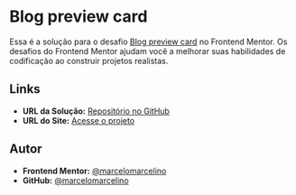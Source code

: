 # Blog preview card

Essa é a solução para o desafio [Blog preview card](https://www.frontendmentor.io/challenges/blog-preview-card-ckPaj01IcS/hub) no Frontend Mentor. Os desafios do Frontend Mentor ajudam você a melhorar suas habilidades de codificação ao construir projetos realistas.

## Links

- **URL da Solução:** [Repositório no GitHub](https://github.com/marcelomarcelino/Blog-preview-card)
- **URL do Site:** [Acesse o projeto](https://blog-preview-card-marcelo-marcelinos-projects.vercel.app/)

## Autor

- **Frontend Mentor:** [@marcelomarcelino](https://www.frontendmentor.io/profile/marcelomarcelino)
- **GitHub:** [@marcelomarcelino](https://github.com/marcelomarcelino)
